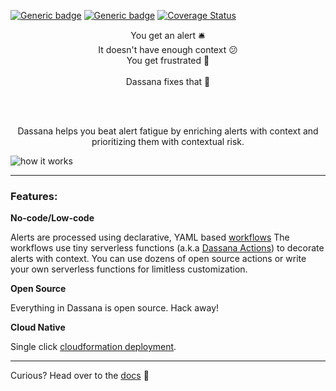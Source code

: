 [![Generic badge](https://img.shields.io/badge/license-apache2.0-green.svg)](https://www.apache.org/licenses/LICENSE-2.0) [![Generic badge](https://img.shields.io/badge/docs-blue.svg)](https://docs.dassana.io/) [![Coverage Status](https://coveralls.io/repos/github/dassana-io/dassana/badge.svg?branch=main)](https://coveralls.io/github/dassana-io/dassana?branch=main)



<p align="center">
  You get an alert 🛎️<br>
  It doesn't have enough context 😕 <br>
  You get frustrated 🤬  <br><br>
  Dassana fixes that 🧘  
</p>

<br><br>


<p align="center">
Dassana helps you beat alert fatigue by enriching alerts with context and prioritizing them with contextual risk.
</p>



![how it works](https://docs.dassana.io/assets/images/landing_hero-b058b93ef6cf71031980a14a51f2510f.png)

---

### Features:

**No-code/Low-code** 

Alerts are processed using declarative, YAML based [workflows](https://docs.dassana.io/docs/how-it-works/low-level#workflows)
The workflows use tiny serverless functions (a.k.a [Dassana Actions](https://contexthub.dassana.io/?explore=actions#explore)) to decorate alerts with context. You can use dozens of open source actions or write your own serverless functions for limitless customization.

**Open Source**

Everything in Dassana is open source. Hack away!

**Cloud Native**

Single click [cloudformation deployment](https://docs.dassana.io/docs/getting-started/installation).

---

Curious? Head over to the [docs](https://docs.dassana.io/) 📓

